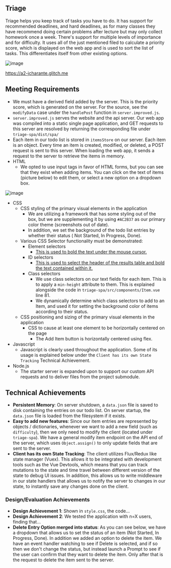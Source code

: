## Triage
Triage helps you keep track of tasks you have to do. It has support for recommended deadlines, and hard deadlines, as for many classes they have recommend doing certain problems after lecture but may only collect homework once a week. There's support for multiple levels of importance and for difficulty. It uses all of the just mentioned filed to calculate a priority score, which is displayed on the web app and is used to sort the list of tasks. This differentiates itself from other existing options.

![image](https://user-images.githubusercontent.com/13973198/64527783-d4680f80-d2d4-11e9-9ccb-6936853ab8c4.png)


https://a2-jcharante.glitch.me

## Meeting Requirements

- We must have a derived field added by the server. This is the priority score, which is generated on the server. For the source, see the `modifyData` case under the `handlePost` function in `server.improved.js`.
- `server.improved.js` serves the website and the api server. Our web app was compiled into a static single page application, and GET requests to this server are resolved by returning the corresponding file under `triage-spa/dist/spa/`
- Each item in our todo list is stored in `itemsStore` on our server. Each item is an object. Every time an item is created, modified, or deleted, a POST request is sent to this server. When loading the web app, it sends a request to the server to retrieve the items in memory.
- HTML
  - We opted to use input tags in favor of HTML forms, but you can see that they exist when adding items. You can click on the text of items (picture below) to edit them, or select a new option on a dropdown box. 

![image](https://user-images.githubusercontent.com/13973198/64530129-66bee200-d2da-11e9-9975-a1f3cf88582d.png)

- CSS
  - CSS styling of the primary visual elements in the application
    - We are utilizing a framework that has some styling out of the box, but we are supplementing it by using `#AC2B37` as our primary color theme (screenshots out of date).
    - In addition, we set the background of the todo list entries by whether their status ( Not Started, In Progress, Done).
  - Various CSS Selector functionality must be demonstrated:
    - Element selectors
      - [This is used to bold the text under the mouse cursor.](https://user-images.githubusercontent.com/13973198/64532947-7e00ce00-d2e0-11e9-93ae-8286c1f66f6c.png)
    - ID selectors
      - [This is used to select the header of the results table and bold the text contained within it.](https://user-images.githubusercontent.com/13973198/64533159-f36c9e80-d2e0-11e9-9fe6-977d1959e124.png)
    - Class selectors
      - We use class selectors on our text fields for each item. This is to apply a `min-height` attribute to them. This is explained alongside the code in `triage-spa/src/components/Item.vue` line 81.
      - We dynamically determine which class selectors to add to an Item, and used it for setting the background color of items according to their status.
  - CSS positioning and sizing of the primary visual elements in the application
    - CSS to cause at least one element to be horizontally centered on the page
      - The Add Item button is horizontally centered using flex.
- Javascript
    - Javascript is clearly used throughout the application. Some of its usage is explained below under the `Client has its own State Tracking` Technical Achievement.
- Node.js
  - The starter server is expanded upon to support our custom API requests and to deliver files from the project submodule.

## Technical Achievements
- **Persistent Memory**: On server shutdown, a `data.json` file is saved to disk containing the entries on our todo list. On server startup, the `data.json` file is loaded from the filesystem if it exists.
- **Easy to add new features**: Since our item entries are represented by objects / dictionaries, whenever we want to add a new field (such as `difficulty`), then we only need to modify the client (located under `triage-spa`). We have a general modify item endpoint on the API end of the server, which uses `Object.assign()` to only update fields that are sent to the server.
- **Client has its own State Tracking**: The client utilizes Flux/Redux like state manager (Vuex). This allows it to be integrated with development tools such as the Vue Devtools, which means that you can track mutations to the state and time travel between different version of the state to debug UI issues. In addition, this allows us to write middleware in our state handlers that allows us to notify the server to changes in our state, to instantly save any changes done on the client.

### Design/Evaluation Achievements
- **Design Achievement 1**: Shown in `style.css`, the code...
- **Design Achievement 2**: We tested the application with n=X users, finding that...
- **Delete Entry Option merged into status**: As you can see below, we have a dropdown that allows us to set the status of an item (Not Started, In Progress, Done). In addition we added an option to delete the item. We have an event handler watching to see if Delete is selected, and if so then we don't change the status, but instead launch a Prompt to see if the user can confirm that they want to delete the item. Only after that is the request to delete the item sent to the server. 
